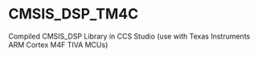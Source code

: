 # CMSIS_DSP_TM4C
Compiled CMSIS_DSP Library in CCS Studio (use with Texas Instruments ARM Cortex M4F TIVA MCUs)
